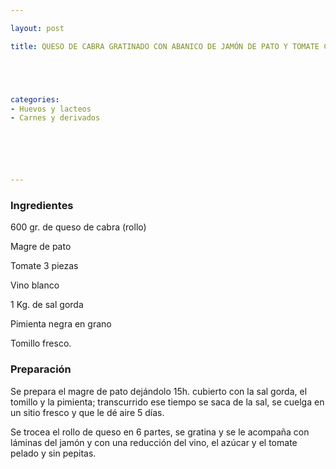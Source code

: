 ```yaml
---

layout: post

title: QUESO DE CABRA GRATINADO CON ABANICO DE JAMÓN DE PATO Y TOMATE CONFITADO





categories:
- Huevos y lacteos
- Carnes y derivados






---
```


<h3>Ingredientes</h3>

600 gr. de queso de cabra (rollo)

Magre de pato

Tomate 3 piezas

Vino blanco

1 Kg. de sal gorda

Pimienta negra en grano

Tomillo fresco.

<h3>Preparación</h3>

Se prepara el magre de pato dejándolo 15h. cubierto con la sal gorda, el tomillo y la pimienta; transcurrido ese tiempo se saca de la sal, se cuelga en un sitio fresco y que le dé aire 5 días.

Se trocea el rollo de queso en 6 partes, se gratina y se le acompaña con láminas del jamón y con una reducción del vino, el azúcar y el tomate pelado y sin pepitas.